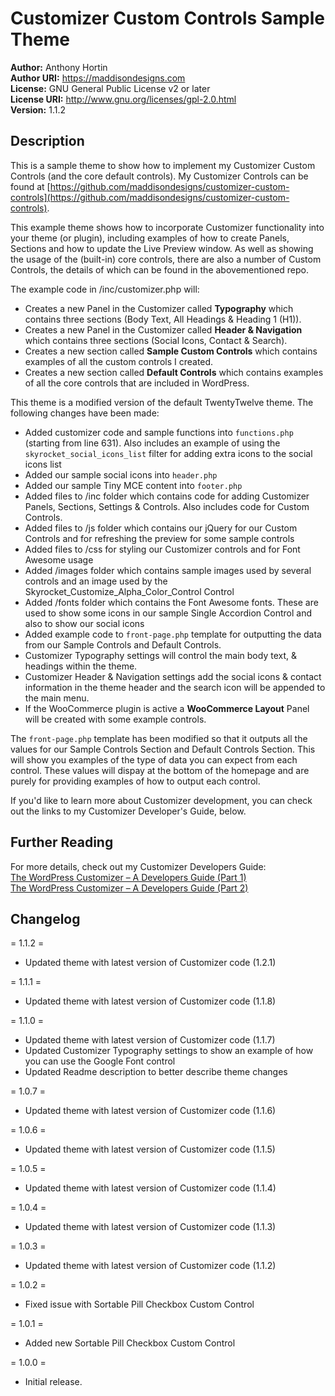 # Customizer Custom Controls Sample Theme #

**Author:** Anthony Hortin  
**Author URI:** https://maddisondesigns.com  
**License:** GNU General Public License v2 or later  
**License URI:** http://www.gnu.org/licenses/gpl-2.0.html  
**Version:** 1.1.2

## Description ##

This is a sample theme to show how to implement my Customizer Custom Controls (and the core default controls). My Customizer Controls can be found at [https://github.com/maddisondesigns/customizer-custom-controls](https://github.com/maddisondesigns/customizer-custom-controls).

This example theme shows how to incorporate Customizer functionality into your theme (or plugin), including examples of how to create Panels, Sections and how to update the Live Preview window. As well as showing the usage of the (built-in) core controls, there are also a number of Custom Controls, the details of which can be found in the abovementioned repo.

The example code in /inc/customizer.php will:  

- Creates a new Panel in the Customizer called **Typography** which contains three sections (Body Text, All Headings & Heading 1 (H1)).  
- Creates a new Panel in the Customizer called **Header & Navigation** which contains three sections (Social Icons, Contact & Search).  
- Creates a new section called **Sample Custom Controls** which contains examples of all the custom controls I created.  
- Creates a new section called **Default Controls** which contains examples of all the core controls that are included in WordPress.

This theme is a modified version of the default TwentyTwelve theme. The following changes have been made:

- Added customizer code and sample functions into `functions.php` (starting from line 631). Also includes an example of using the `skyrocket_social_icons_list` filter for adding extra icons to the social icons list  
- Added our sample social icons into `header.php`  
- Added our sample Tiny MCE content into `footer.php`  
- Added files to /inc folder which contains code for adding Customizer Panels, Sections, Settings & Controls. Also includes code for Custom Controls.  
- Added files to /js folder which contains our jQuery for our Custom Controls and for refreshing the preview for some sample controls  
- Added files to /css for styling our Customizer controls and for Font Awesome usage  
- Added /images folder which contains sample images used by several controls and an image used by the Skyrocket_Customize_Alpha_Color_Control Control  
- Added /fonts folder which contains the Font Awesome fonts. These are used to show some icons in our sample Single Accordion Control and also to show our social icons  
- Added example code to `front-page.php` template for outputting the data from our Sample Controls and Default Controls.  
- Customizer Typography settings will control the main body text, & headings within the theme.  
- Customizer Header & Navigation settings add the social icons & contact information in the theme header and the search icon will be appended to the main menu.  
- If the WooCommerce plugin is active a **WooCommerce Layout** Panel will be created with some example controls.  

The `front-page.php` template has been modified so that it outputs all the values for our Sample Controls Section and Default Controls Section. This will show you examples of the type of data you can expect from each control. These values will dispay at the bottom of the homepage and are purely for providing examples of how to output each control.

If you'd like to learn more about Customizer development, you can check out the links to my Customizer Developer's Guide, below.

## Further Reading ##

For more details, check out my Customizer Developers Guide:  
[The WordPress Customizer – A Developers Guide (Part 1)](https://maddisondesigns.com/2017/05/the-wordpress-customizer-a-developers-guide-part-1)  
[The WordPress Customizer – A Developers Guide (Part 2)](https://maddisondesigns.com/2017/05/the-wordpress-customizer-a-developers-guide-part-2)

## Changelog ##

= 1.1.2 =
- Updated theme with latest version of Customizer code (1.2.1)

= 1.1.1 =
- Updated theme with latest version of Customizer code (1.1.8)

= 1.1.0 =
- Updated theme with latest version of Customizer code (1.1.7)
- Updated Customizer Typography settings to show an example of how you can use the Google Font control
- Updated Readme description to better describe theme changes

= 1.0.7 =
- Updated theme with latest version of Customizer code (1.1.6)

= 1.0.6 =
- Updated theme with latest version of Customizer code (1.1.5)

= 1.0.5 =
- Updated theme with latest version of Customizer code (1.1.4)

= 1.0.4 =
- Updated theme with latest version of Customizer code (1.1.3)

= 1.0.3 =
- Updated theme with latest version of Customizer code (1.1.2)

= 1.0.2 =
- Fixed issue with Sortable Pill Checkbox Custom Control

= 1.0.1 =
- Added new Sortable Pill Checkbox Custom Control

= 1.0.0 =
- Initial release.
